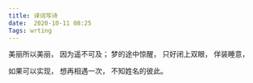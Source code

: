 ```yaml
---
title: 译词写诗
date:  2020-10-11 08:25
Tags: wrting
---
```


美丽所以美丽，
因为遥不可及；
梦的途中惊醒，
只好闭上双眼，
佯装睡意，

如果可以实现，
想再相遇一次，
不知姓名的彼此。